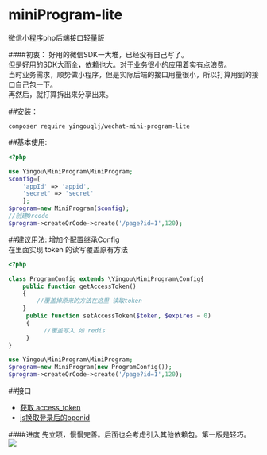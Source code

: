 # miniProgram-lite
微信小程序php后端接口轻量版


####初衷：
好用的微信SDK一大堆，已经没有自己写了。  
但是好用的SDK大而全，依赖也大。对于业务很小的应用着实有点浪费。  
当时业务需求，顺势做小程序，但是实际后端的接口用量很小，所以打算用到的接口自己包一下。  
再然后，就打算拆出来分享出来。  

##安装：
```shell
composer require yingouqlj/wechat-mini-program-lite
```


##基本使用:

```php
<?php

use Yingou\MiniProgram\MiniProgram;
$config=[
    'appId' => 'appid',
    'secret' => 'secret'
    ];
$program=new MiniProgram($config);
//创建Qrcode
$program->createQrCode->create('/page?id=1',120);

```


##建议用法:
增加个配置继承Config  
在里面实现 token 的读写覆盖原有方法  

```php
<?php

class ProgramConfig extends \Yingou\MiniProgram\Config{
    public function getAccessToken()
    {
        //覆盖掉原来的方法在这里 读取token
    }
     public function setAccessToken($token, $expires = 0)
     {
          //覆盖写入 如 redis      
     }   
}

use Yingou\MiniProgram\MiniProgram;
$program=new MiniProgram(new ProgramConfig());
$program->createQrCode->create('/page?id=1',120);

```


##接口

+ [获取 access_token](https://github.com/yingouqlj/MiniProgram-lite/wiki/%E8%8E%B7%E5%8F%96-access_token)
+ [js换取登录后的openid](https://github.com/yingouqlj/MiniProgram-lite/wiki/code-%E6%8D%A2%E5%8F%96-session_key)


####进度
先立项，慢慢完善。后面也会考虑引入其他依赖包。第一版是轻巧。
<a href="https://yingou.net">
<img src='https://hit.yingou.net/image/s.jpg' />
</a>
